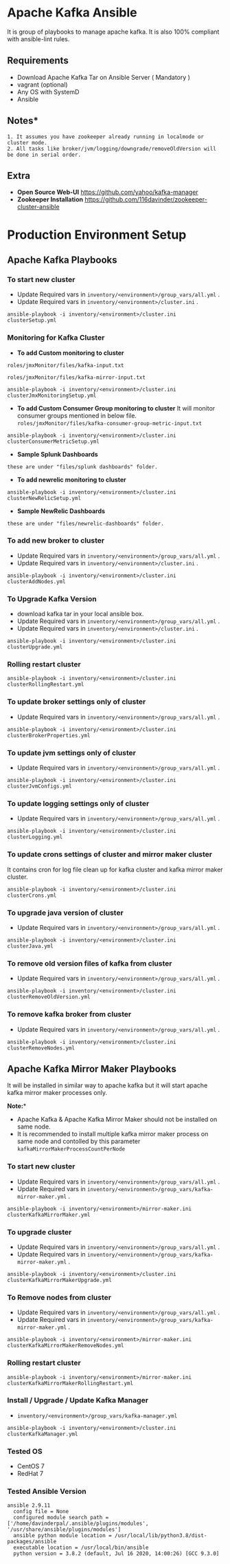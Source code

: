 # Apache Kafka Ansible

It is group of playbooks to manage apache kafka. It is also 100% compliant with ansible-lint rules.

## **Requirements**
* Download Apache Kafka Tar on Ansible Server ( Mandatory )
* vagrant (optional)
* Any OS with SystemD
* Ansible

## **Notes***
```
1. It assumes you have zookeeper already running in localmode or cluster mode.
2. All tasks like broker/jvm/logging/downgrade/removeOldVersion will be done in serial order.
```

## **Extra**
* **Open Source Web-UI** https://github.com/yahoo/kafka-manager
* **Zookeeper Installation**
https://github.com/116davinder/zookeeper-cluster-ansible

# **Production Environment Setup**

## **Apache Kafka Playbooks**

### **To start new cluster**
* Update Required vars in ```inventory/<environment>/group_vars/all.yml``` .
* Update Required vars in ```inventory/<environment>/cluster.ini``` .

```ansible-playbook -i inventory/<environment>/cluster.ini clusterSetup.yml```

### Monitoring for Kafka Cluster
* **To add Custom monitoring to cluster**

`roles/jmxMonitor/files/kafka-input.txt`

`roles/jmxMonitor/files/kafka-mirror-input.txt`
```
ansible-playbook -i inventory/<environment>/cluster.ini clusterJmxMonitoringSetup.yml
```

* **To add Custom Consumer Group monitoring to cluster**
It will monitor consumer groups mentioned in below file.
`roles/jmxMonitor/files/kafka-consumer-group-metric-input.txt`

```
ansible-playbook -i inventory/<environment>/cluster.ini clusterConsumerMetricSetup.yml
```

* **Sample Splunk Dashboards**
```
these are under "files/splunk dashboards" folder.
```
* **To add newrelic monitoring to cluster**

```ansible-playbook -i inventory/<environment>/cluster.ini clusterNewRelicSetup.yml```

* **Sample NewRelic Dashboards**
```
these are under "files/newrelic-dashboards" folder.
```

### **To add new broker to cluster**
* Update Required vars in ```inventory/<environment>/group_vars/all.yml``` .
* Update Required vars in ```inventory/<environment>/cluster.ini``` .

```ansible-playbook -i inventory/<environment>/cluster.ini clusterAddNodes.yml```

### **To Upgrade Kafka Version**
* download kafka tar in your local ansible box.
* Update Required vars in ```inventory/<environment>/group_vars/all.yml``` .
* Update Required vars in ```inventory/<environment>/cluster.ini``` .

```ansible-playbook -i inventory/<environment>/cluster.ini clusterUpgrade.yml```

### **Rolling restart cluster**

```ansible-playbook -i inventory/<environment>/cluster.ini clusterRollingRestart.yml```

### **To update broker settings only of cluster**
* Update Required vars in ```inventory/<environment>/group_vars/all.yml``` .

```ansible-playbook -i inventory/<environment>/cluster.ini clusterBrokerProperties.yml```

### **To update jvm settings only of cluster**
* Update Required vars in ```inventory/<environment>/group_vars/all.yml``` .

```ansible-playbook -i inventory/<environment>/cluster.ini clusterJvmConfigs.yml```

### **To update logging settings only of cluster**
* Update Required vars in ```inventory/<environment>/group_vars/all.yml``` .

```ansible-playbook -i inventory/<environment>/cluster.ini clusterLogging.yml```

### **To update crons settings of cluster and mirror maker cluster**
It contains cron for log file clean up for kafka cluster and kafka mirror maker cluster.

```ansible-playbook -i inventory/<environment>/cluster.ini clusterCrons.yml```

### **To upgrade java version of cluster**
* Update Required vars in ```inventory/<environment>/group_vars/all.yml``` .

```ansible-playbook -i inventory/<environment>/cluster.ini clusterJava.yml```

### **To remove old version files of kafka from cluster**
* Update Required vars in ```inventory/<environment>/group_vars/all.yml``` .

```ansible-playbook -i inventory/<environment>/cluster.ini clusterRemoveOldVersion.yml```

### **To remove kafka broker from cluster**
* Update Required vars in ```inventory/<environment>/group_vars/all.yml``` .

```ansible-playbook -i inventory/<environment>/cluster.ini clusterRemoveNodes.yml```

## **Apache Kafka Mirror Maker Playbooks**
It will be installed in similar way to apache kafka but it will start apache kafka mirror maker processes only.

**Note:***
* Apache Kafka & Apache Kafka Mirror Maker should not be installed on same node.
* It is recommended to install multiple kafka mirror maker process on same node and contolled by this parameter `kafkaMirrorMakerProcessCountPerNode`

### **To start new cluster**
* Update Required vars in ```inventory/<environment>/group_vars/all.yml``` .
* Update Required vars in ```inventory/<environment>/group_vars/kafka-mirror-maker.yml``` .

```ansible-playbook -i inventory/<environment>/mirror-maker.ini clusterKafkaMirrorMaker.yml```

### **To upgrade cluster**
* Update Required vars in ```inventory/<environment>/group_vars/all.yml``` .
* Update Required vars in ```inventory/<environment>/group_vars/kafka-mirror-maker.yml``` .

```ansible-playbook -i inventory/<environment>/cluster.ini clusterKafkaMirrorMakerUpgrade.yml```

### **To Remove nodes from cluster**
* Update Required vars in ```inventory/<environment>/group_vars/all.yml``` .
* Update Required vars in ```inventory/<environment>/group_vars/kafka-mirror-maker.yml``` .

```ansible-playbook -i inventory/<environment>/mirror-maker.ini clusterKafkaMirrorMakerRemoveNodes.yml```

### **Rolling restart cluster**

```ansible-playbook -i inventory/<environment>/mirror-maker.ini clusterKafkaMirrorMakerRollingRestart.yml```

### **Install / Upgrade / Update Kafka Manager**
* `inventory/<environment>/group_vars/kafka-manager.yml`

```ansible-playbook -i inventory/<environment>/cluster.ini clusterKafkaManager.yml```

### **Tested OS**
* CentOS 7
* RedHat 7

### **Tested Ansible Version**
```
ansible 2.9.11
  config file = None
  configured module search path = ['/home/davinderpal/.ansible/plugins/modules', '/usr/share/ansible/plugins/modules']
  ansible python module location = /usr/local/lib/python3.8/dist-packages/ansible
  executable location = /usr/local/bin/ansible
  python version = 3.8.2 (default, Jul 16 2020, 14:00:26) [GCC 9.3.0]
```
